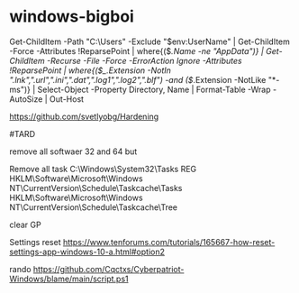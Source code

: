 # windows-bigboi
Get-ChildItem -Path "C:\Users" -Exclude "$env:UserName" | Get-ChildItem -Force -Attributes !ReparsePoint | where{($_.Name -ne "AppData")} | Get-ChildItem -Recurse -File -Force -ErrorAction Ignore -Attributes !ReparsePoint | where{($_.Extension -NotIn ".lnk",".url",".ini",".dat",".log1",".log2",".blf") -and ($_.Extension -NotLike "*-ms")} | Select-Object -Property Directory, Name | Format-Table -Wrap -AutoSize | Out-Host

https://github.com/svetlyobg/Hardening

#TARD

remove all softwaer 32 and 64 but

Remove all task 
C:\Windows\System32\Tasks
REG
HKLM\Software\Microsoft\Windows NT\CurrentVersion\Schedule\Taskcache\Tasks
HKLM\Software\Microsoft\Windows NT\CurrentVersion\Schedule\Taskcache\Tree

clear GP

Settings reset
https://www.tenforums.com/tutorials/165667-how-reset-settings-app-windows-10-a.html#option2

rando
https://github.com/Cqctxs/Cyberpatriot-Windows/blame/main/script.ps1
